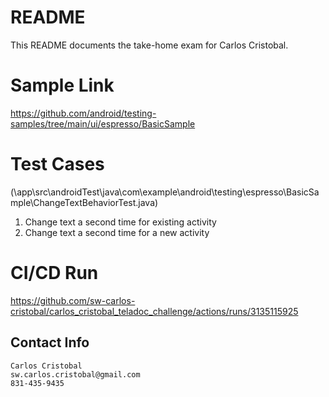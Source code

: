 # README

This README documents the take-home exam for Carlos Cristobal.

# Sample Link
https://github.com/android/testing-samples/tree/main/ui/espresso/BasicSample

# Test Cases 
(\app\src\androidTest\java\com\example\android\testing\espresso\BasicSample\ChangeTextBehaviorTest.java)
1. Change text a second time for existing activity
2. Change text a second time for a new activity

# CI/CD Run
https://github.com/sw-carlos-cristobal/carlos_cristobal_teladoc_challenge/actions/runs/3135115925


## Contact Info

    Carlos Cristobal
    sw.carlos.cristobal@gmail.com
    831-435-9435
    
